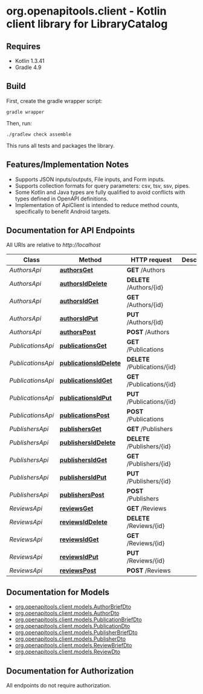 # org.openapitools.client - Kotlin client library for LibraryCatalog

## Requires

* Kotlin 1.3.41
* Gradle 4.9

## Build

First, create the gradle wrapper script:

```
gradle wrapper
```

Then, run:

```
./gradlew check assemble
```

This runs all tests and packages the library.

## Features/Implementation Notes

* Supports JSON inputs/outputs, File inputs, and Form inputs.
* Supports collection formats for query parameters: csv, tsv, ssv, pipes.
* Some Kotlin and Java types are fully qualified to avoid conflicts with types defined in OpenAPI definitions.
* Implementation of ApiClient is intended to reduce method counts, specifically to benefit Android targets.

<a name="documentation-for-api-endpoints"></a>
## Documentation for API Endpoints

All URIs are relative to *http://localhost*

Class | Method | HTTP request | Description
------------ | ------------- | ------------- | -------------
*AuthorsApi* | [**authorsGet**](docs/AuthorsApi.md#authorsget) | **GET** /Authors | 
*AuthorsApi* | [**authorsIdDelete**](docs/AuthorsApi.md#authorsiddelete) | **DELETE** /Authors/{id} | 
*AuthorsApi* | [**authorsIdGet**](docs/AuthorsApi.md#authorsidget) | **GET** /Authors/{id} | 
*AuthorsApi* | [**authorsIdPut**](docs/AuthorsApi.md#authorsidput) | **PUT** /Authors/{id} | 
*AuthorsApi* | [**authorsPost**](docs/AuthorsApi.md#authorspost) | **POST** /Authors | 
*PublicationsApi* | [**publicationsGet**](docs/PublicationsApi.md#publicationsget) | **GET** /Publications | 
*PublicationsApi* | [**publicationsIdDelete**](docs/PublicationsApi.md#publicationsiddelete) | **DELETE** /Publications/{id} | 
*PublicationsApi* | [**publicationsIdGet**](docs/PublicationsApi.md#publicationsidget) | **GET** /Publications/{id} | 
*PublicationsApi* | [**publicationsIdPut**](docs/PublicationsApi.md#publicationsidput) | **PUT** /Publications/{id} | 
*PublicationsApi* | [**publicationsPost**](docs/PublicationsApi.md#publicationspost) | **POST** /Publications | 
*PublishersApi* | [**publishersGet**](docs/PublishersApi.md#publishersget) | **GET** /Publishers | 
*PublishersApi* | [**publishersIdDelete**](docs/PublishersApi.md#publishersiddelete) | **DELETE** /Publishers/{id} | 
*PublishersApi* | [**publishersIdGet**](docs/PublishersApi.md#publishersidget) | **GET** /Publishers/{id} | 
*PublishersApi* | [**publishersIdPut**](docs/PublishersApi.md#publishersidput) | **PUT** /Publishers/{id} | 
*PublishersApi* | [**publishersPost**](docs/PublishersApi.md#publisherspost) | **POST** /Publishers | 
*ReviewsApi* | [**reviewsGet**](docs/ReviewsApi.md#reviewsget) | **GET** /Reviews | 
*ReviewsApi* | [**reviewsIdDelete**](docs/ReviewsApi.md#reviewsiddelete) | **DELETE** /Reviews/{id} | 
*ReviewsApi* | [**reviewsIdGet**](docs/ReviewsApi.md#reviewsidget) | **GET** /Reviews/{id} | 
*ReviewsApi* | [**reviewsIdPut**](docs/ReviewsApi.md#reviewsidput) | **PUT** /Reviews/{id} | 
*ReviewsApi* | [**reviewsPost**](docs/ReviewsApi.md#reviewspost) | **POST** /Reviews | 


<a name="documentation-for-models"></a>
## Documentation for Models

 - [org.openapitools.client.models.AuthorBriefDto](docs/AuthorBriefDto.md)
 - [org.openapitools.client.models.AuthorDto](docs/AuthorDto.md)
 - [org.openapitools.client.models.PublicationBriefDto](docs/PublicationBriefDto.md)
 - [org.openapitools.client.models.PublicationDto](docs/PublicationDto.md)
 - [org.openapitools.client.models.PublisherBriefDto](docs/PublisherBriefDto.md)
 - [org.openapitools.client.models.PublisherDto](docs/PublisherDto.md)
 - [org.openapitools.client.models.ReviewBriefDto](docs/ReviewBriefDto.md)
 - [org.openapitools.client.models.ReviewDto](docs/ReviewDto.md)


<a name="documentation-for-authorization"></a>
## Documentation for Authorization

All endpoints do not require authorization.
